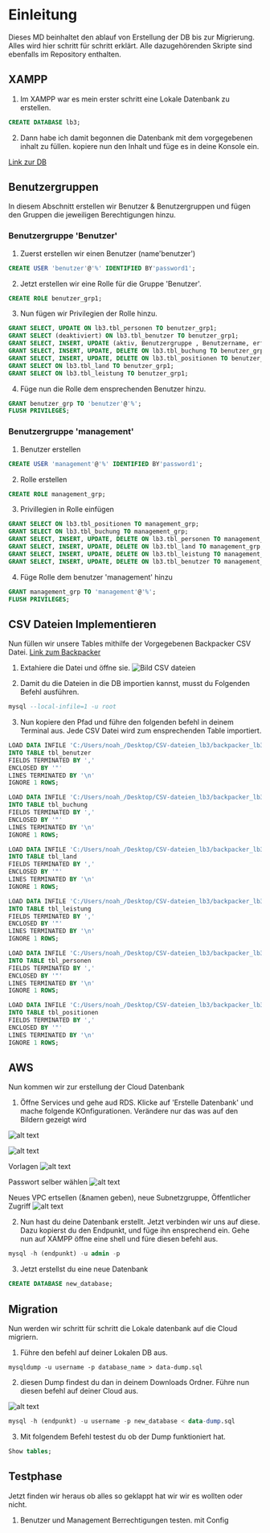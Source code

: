 # Einleitung

Dieses MD beinhaltet den ablauf von Erstellung der DB bis zur Migrierung. Alles wird hier schritt für schritt erklärt. Alle dazugehörenden Skripte sind ebenfalls im Repository enthalten. 


## XAMPP

1. Im XAMPP war es mein erster schritt eine Lokale Datenbank zu erstellen. 

```sql
CREATE DATABASE lb3;
```
2. Dann habe ich damit begonnen die Datenbank mit dem vorgegebenen inhalt zu füllen.
    kopiere nun den Inhalt und füge es in deine Konsole ein.

[Link zur DB](https://gitlab.com/ch-tbz-it/Stud/m141/m141/-/blob/main/LB3-Praxisarbeit/backpacker_ddl_lb3.sql)

## Benutzergruppen

In diesem Abschnitt erstellen wir Benutzer & Benutzergruppen und fügen den Gruppen die jeweiligen Berechtigungen hinzu.

### Benutzergruppe 'Benutzer'

1. Zuerst erstellen wir einen Benutzer (name'benutzer')

```sql
CREATE USER 'benutzer'@'%' IDENTIFIED BY'password1';
```
2. Jetzt erstellen wir eine Rolle für die Gruppe 'Benutzer'.

```sql
CREATE ROLE benutzer_grp1;
```
3. Nun fügen wir Privilegien der Rolle hinzu.

```sql
GRANT SELECT, UPDATE ON lb3.tbl_personen TO benutzer_grp1;
GRANT SELECT (deaktiviert) ON lb3.tbl_benutzer TO benutzer_grp1;
GRANT SELECT, INSERT, UPDATE (aktiv, Benutzergruppe , Benutzername, erfasst, Name, Vorname) ON lb3.tbl_benutzer TO benutzer_grp1;
GRANT SELECT, INSERT, UPDATE, DELETE ON lb3.tbl_buchung TO benutzer_grp1;
GRANT SELECT, INSERT, UPDATE, DELETE ON lb3.tbl_positionen TO benutzer_grp1;
GRANT SELECT ON lb3.tbl_land TO benutzer_grp1;
GRANT SELECT ON lb3.tbl_leistung TO benutzer_grp1;
```
4. Füge nun die Rolle dem ensprechenden Benutzer hinzu.

```sql
GRANT benutzer_grp TO 'benutzer'@'%';
FLUSH PRIVILEGES;
```
### Benutzergruppe 'management'

1. Benutzer erstellen

```sql
CREATE USER 'management'@'%' IDENTIFIED BY'password1';
```

2. Rolle erstellen

```sql
CREATE ROLE management_grp;
```

3. Privillegien in Rolle einfügen

```sql
GRANT SELECT ON lb3.tbl_positionen TO management_grp;
GRANT SELECT ON lb3.tbl_buchung TO management_grp;
GRANT SELECT, INSERT, UPDATE, DELETE ON lb3.tbl_personen TO management_grp;
GRANT SELECT, INSERT, UPDATE, DELETE ON lb3.tbl_land TO management_grp;
GRANT SELECT, INSERT, UPDATE, DELETE ON lb3.tbl_leistung TO management_grp;
GRANT SELECT, INSERT, UPDATE, DELETE ON lb3.tbl_benutzer TO management_grp;
```

4. Füge Rolle dem benutzer 'management' hinzu 

```sql
GRANT management_grp TO 'management'@'%';
FLUSH PRIVILEGES;
```
## CSV Dateien Implementieren

Nun füllen wir unsere Tables mithilfe der Vorgegebenen Backpacker CSV Datei. 
[Link zum Backpacker](https://gitlab.com/ch-tbz-it/Stud/m141/m141/-/blob/main/LB3-Praxisarbeit/backpacker_lb3.csv.zip)

1. Extahiere die Datei und öffne sie.
![Bild CSV dateien](image.png)

2. Damit du die Dateien in die DB importien kannst, musst du Folgenden Befehl ausführen.

```sql
mysql --local-infile=1 -u root
```
3. Nun kopiere den Pfad und führe den folgenden befehl in deinem Terminal aus. Jede CSV Datei wird zum ensprechenden Table importiert.

```sql
LOAD DATA INFILE 'C:/Users/noah_/Desktop/CSV-dateien_lb3/backpacker_lb3.csv/backpacker_lb3_table_tbl_benutzer.csv'
INTO TABLE tbl_benutzer
FIELDS TERMINATED BY ','
ENCLOSED BY '"'
LINES TERMINATED BY '\n'
IGNORE 1 ROWS;
```
```sql
LOAD DATA INFILE 'C:/Users/noah_/Desktop/CSV-dateien_lb3/backpacker_lb3.csv/backpacker_lb3_table_tbl_buchung.csv'
INTO TABLE tbl_buchung
FIELDS TERMINATED BY ','
ENCLOSED BY '"'
LINES TERMINATED BY '\n'
IGNORE 1 ROWS;
``` 
```sql
LOAD DATA INFILE 'C:/Users/noah_/Desktop/CSV-dateien_lb3/backpacker_lb3.csv/backpacker_lb3_table_tbl_land.csv'
INTO TABLE tbl_land
FIELDS TERMINATED BY ','
ENCLOSED BY '"'
LINES TERMINATED BY '\n'
IGNORE 1 ROWS;
```
```sql
LOAD DATA INFILE 'C:/Users/noah_/Desktop/CSV-dateien_lb3/backpacker_lb3.csv/backpacker_lb3_table_tbl_leistung.csv'
INTO TABLE tbl_leistung
FIELDS TERMINATED BY ','
ENCLOSED BY '"'
LINES TERMINATED BY '\n'
IGNORE 1 ROWS;
```
```sql
LOAD DATA INFILE 'C:/Users/noah_/Desktop/CSV-dateien_lb3/backpacker_lb3.csv/backpacker_lb3_table_tbl_personen.csv'
INTO TABLE tbl_personen
FIELDS TERMINATED BY ','
ENCLOSED BY '"'
LINES TERMINATED BY '\n'
IGNORE 1 ROWS;
```
```sql
LOAD DATA INFILE 'C:/Users/noah_/Desktop/CSV-dateien_lb3/backpacker_lb3.csv/backpacker_lb3_table_tbl_positionen.csv'
INTO TABLE tbl_positionen
FIELDS TERMINATED BY ','
ENCLOSED BY '"'
LINES TERMINATED BY '\n'
IGNORE 1 ROWS;
```

## AWS 

Nun kommen wir zur erstellung der Cloud Datenbank

1. Öffne Services und gehe aud RDS. Klicke auf 'Erstelle Datenbank' und mache folgende KOnfigurationen. Verändere nur das was auf den Bildern gezeigt wird

![alt text](image-1.png)

![alt text](image-3.png)

Vorlagen
![alt text](image-4.png)

Passwort selber wählen
![alt text](image-5.png)

Neues VPC ertsellen (&namen geben), neue Subnetzgruppe, Öffentlicher Zugriff
![alt text](image-7.png)

2. Nun hast du deine Datenbank erstellt. Jetzt verbinden wir uns auf diese. Dazu kopierst du den Endpunkt, und füge ihn ensprechend ein. Gehe nun auf XAMPP öffne eine shell und füre diesen befehl aus. 

```sql
mysql -h (endpunkt) -u admin -p
```

3. Jetzt erstellst du eine neue Datenbank 

```sql
CREATE DATABASE new_database;
```

## Migration 

Nun werden wir schritt für schritt die Lokale datenbank auf die Cloud migriern. 

1. Führe den befehl auf deiner Lokalen DB aus.

```
mysqldump -u username -p database_name > data-dump.sql
``` 
2. diesen Dump findest du dan in deinem Downloads Ordner. Führe nun diesen befehl auf deiner Cloud aus. 

![alt text](image-8.png)

```sql
mysql -h (endpunkt) -u username -p new_database < data-dump.sql
```

3. Mit folgendem Befehl testest du ob der Dump funktioniert hat.

```sql
Show tables;
```

## Testphase

Jetzt finden wir heraus ob alles so geklappt hat wir wir es wollten oder nicht.

1. Benutzer und Management Berrechtigungen testen. mit Config 


